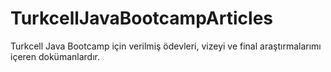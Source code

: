 # TurkcellJavaBootcampArticles
Turkcell Java Bootcamp için verilmiş ödevleri, vizeyi ve final araştırmalarımı içeren dokümanlardır.
